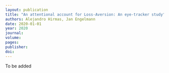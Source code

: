 ```yaml
---
layout: publication
title: "An attentional account for Loss-Aversion: An eye-tracker study"
authors: Alejandro Hirmas, Jan Engelmann
date: 2020-01-01
year: 2020
journal: 
volume: 
pages: 
publisher: 
doi: 
---
```


To be added
